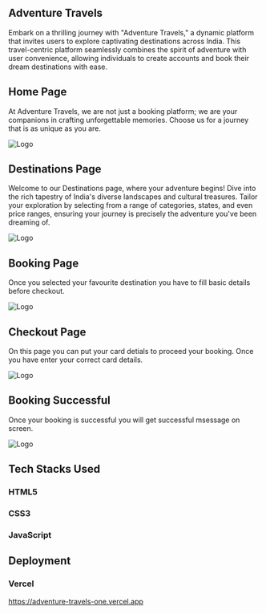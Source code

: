 ## Adventure Travels

Embark on a thrilling journey with "Adventure Travels," a dynamic platform that invites users to explore captivating destinations across India. This travel-centric platform seamlessly combines the spirit of adventure with user convenience, allowing individuals to create accounts and book their dream destinations with ease.

## Home Page

At Adventure Travels, we are not just a booking platform; we are your companions in crafting unforgettable memories. Choose us for a journey that is as unique as you are. 

![Logo](https://dev-to-uploads.s3.amazonaws.com/uploads/articles/3rq0pxppqbyv5uu09c9j.png)
 
## Destinations Page

Welcome to our Destinations page, where your adventure begins! Dive into the rich tapestry of India's diverse landscapes and cultural treasures. Tailor your exploration by selecting from a range of categories, states, and even price ranges, ensuring your journey is precisely the adventure you've been dreaming of.

![Logo](https://dev-to-uploads.s3.amazonaws.com/uploads/articles/0b0j6byb2mq4bv8hmykg.png)


## Booking Page

Once you selected your favourite destination you have to fill basic details before checkout.

![Logo](https://dev-to-uploads.s3.amazonaws.com/uploads/articles/jtini894iaklw8431a4q.png)

## Checkout Page

On this page you can put your card detials to proceed your booking. Once you have enter your correct card details.

![Logo](https://dev-to-uploads.s3.amazonaws.com/uploads/articles/krivpsn90i85p1g9k3jx.png)

## Booking Successful

Once your booking is successful you will get successful msessage on screen.

![Logo](https://dev-to-uploads.s3.amazonaws.com/uploads/articles/ehdkq5g6msmd4oa7vujr.png)

## Tech Stacks Used

### HTML5

### CSS3

### JavaScript

## Deployment

### Vercel
https://adventure-travels-one.vercel.app


